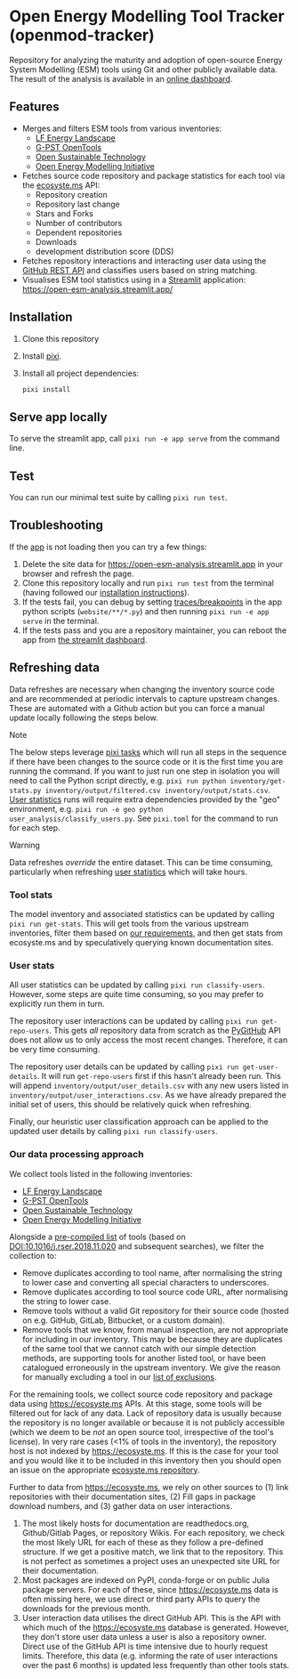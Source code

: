 
# Open Energy Modelling Tool Tracker (openmod-tracker)

Repository for analyzing the maturity and adoption of open-source Energy System Modelling (ESM) tools using Git and other publicly available data.
The result of the analysis is available in an [online dashboard](https://open-esm-analysis.streamlit.app/).

## Features

- Merges and filters ESM tools from various inventories:
  - [LF Energy Landscape](https://github.com/lf-energy/lfenergy-landscape)
  - [G-PST OpenTools](https://api.github.com/repos/G-PST/opentools)
  - [Open Sustainable Technology](https://github.com/protontypes/open-sustainable-technology)
  - [Open Energy Modelling Initiative](https://wiki.openmod-initiative.org/wiki/Open_Models)
- Fetches source code repository and package statistics for each tool via the [ecosyste.ms](https://ecosyste.ms) API:
  - Repository creation
  - Repository last change
  - Stars and Forks
  - Number of contributors
  - Dependent repositories
  - Downloads
  - development distribution score (DDS)
- Fetches repository interactions and interacting user data using the [GitHub REST API](https://docs.github.com/en/rest) and classifies users based on string matching.
- Visualises ESM tool statistics using in a [Streamlit](https://streamlit.io/) application: <https://open-esm-analysis.streamlit.app/>

## Installation

1. Clone this repository
1. Install [pixi](https://pixi.sh/latest/).
1. Install all project dependencies:

   ```sh
   pixi install
   ```

## Serve app locally

To serve the streamlit app, call `pixi run -e app serve` from the command line.

## Test

You can run our minimal test suite by calling `pixi run test`.

## Troubleshooting

If the [app](https://open-esm-analysis.streamlit.app/) is not loading then you can try a few things:

1. Delete the site data for <https://open-esm-analysis.streamlit.app> in your browser and refresh the page.
1. Clone this repository locally and run `pixi run test` from the terminal (having followed our [installation instructions](#installation)).
1. If the tests fail, you can debug by setting [traces/breakpoints](https://docs.python.org/3/library/pdb.html) in the app python scripts (`website/**/*.py`) and then running `pixi run -e app serve` in the terminal.
1. If the tests pass and you are a repository maintainer, you can reboot the app from [the streamlit dashboard](https://share.streamlit.io/).

## Refreshing data

Data refreshes are necessary when changing the inventory source code and are recommended at periodic intervals to capture upstream changes.
These are automated with a Github action but you can force a manual update locally following the steps below.

>[!NOTE]
>The below steps leverage [pixi tasks](https://pixi.sh/dev/workspace/advanced_tasks/) which will run all steps in the sequence if there have been changes to the source code or it is the first time you are running the command.
>If you want to just run one step in isolation you will need to call the Python script directly, e.g. `pixi run python inventory/get-stats.py inventory/output/filtered.csv inventory/output/stats.csv`.
>[User statistics](#user-stats) runs will require extra dependencies provided by the "geo" environment, e.g. `pixi run -e geo python user_analysis/classify_users.py`.
>See `pixi.toml` for the command to run for each step.

>[!WARNING]
>Data refreshes _override_ the entire dataset.
>This can be time consuming, particularly when refreshing [user statistics](#user-stats) which will take hours.

### Tool stats

The model inventory and associated statistics can be updated by calling `pixi run get-stats`.
This will get tools from the various upstream inventories, filter them based on [our requirements](#our-data-processing-approach), and then get stats from ecosyste.ms and by speculatively querying known documentation sites.

### User stats

All user statistics can be updated by calling `pixi run classify-users`.
However, some steps are quite time consuming, so you may prefer to explicitly run them in turn.

The repository user interactions can be updated by calling `pixi run get-repo-users`.
This gets _all_ repository data from scratch as the [PyGitHub](https://github.com/PyGithub/PyGithub) API does not allow us to only access the most recent changes.
Therefore, it can be very time consuming.

The repository user details can be updated by calling `pixi run get-user-details`.
It will run `get-repo-users` first if this hasn't already been run.
This will append `inventory/output/user_details.csv` with any new users listed in `inventory/output/user_interactions.csv`.
As we have already prepared the initial set of users, this should be relatively quick when refreshing.

Finally, our heuristic user classification approach can be applied to the updated user details by calling `pixi run classify-users`.

### Our data processing approach

We collect tools listed in the following inventories:

- [LF Energy Landscape](https://github.com/lf-energy/lfenergy-landscape)
- [G-PST OpenTools](https://api.github.com/repos/G-PST/opentools)
- [Open Sustainable Technology](https://github.com/protontypes/open-sustainable-technology)
- [Open Energy Modelling Initiative](https://wiki.openmod-initiative.org/wiki/Open_Models)

Alongside a [pre-compiled list](https://github.com/open-energy-transition/open-esm-analysis/blob/main/inventory/pre_compiled_esm_list.csv) of tools (based on [DOI:10.1016/j.rser.2018.11.020](https://doi.org/10.1016/j.rser.2018.11.020) and subsequent searches), we filter the collection to:

- Remove duplicates according to tool name, after normalising the string to lower case and converting all special characters to underscores.
- Remove duplicates according to tool source code URL, after normalising the string to lower case.
- Remove tools without a valid Git repository for their source code (hosted on e.g. GitHub, GitLab, Bitbucket, or a custom domain).
- Remove tools that we know, from manual inspection, are not appropriate for including in our inventory.
  This may be because they are duplicates of the same tool that we cannot catch with our simple detection methods, are supporting tools for another listed tool, or have been catalogued erroneously in the upstream inventory.
  We give the reason for manually excluding a tool in our [list of exclusions](https://github.com/open-energy-transition/open-esm-analysis/blob/main/inventory/exclusions.csv).

For the remaining tools, we collect source code repository and package data using <https://ecosyste.ms> APIs.
At this stage, some tools will be filtered out for lack of any data.
Lack of repository data is usually because the repository is no longer available or because it is not publicly accessible (which we deem to be _not_ an open source tool, irrespective of the tool's license).
In very rare cases (<1% of tools in the inventory), the repository host is not indexed by <https://ecosyste.ms>.
If this is the case for your tool and you would like it to be included in this inventory then you should open an issue on the appropriate [ecosyste.ms repository](https://github.com/ecosyste-ms).

Further to data from <https://ecosyste.ms>, we rely on other sources to (1) link repositories with their documentation sites, (2) Fill gaps in package download numbers, and (3) gather data on user interactions.

1. The most likely hosts for documentation are readthedocs.org, Github/Gitlab Pages, or repository Wikis.
   For each repository, we check the most likely URL for each of these as they follow a pre-defined structure.
   If we get a positive match, we link that to the repository.
   This is not perfect as sometimes a project uses an unexpected site URL for their documentation.
1. Most packages are indexed on PyPI, conda-forge or on public Julia package servers.
   For each of these, since <https://ecosyste.ms> data is often missing here, we use direct or third party APIs to query the downloads for the previous month.
1. User interaction data utilises the direct GitHub API.
   This is the API with which much of the <https://ecosyste.ms> database is generated.
   However, they don't store user data unless a user is also a repository owner.
   Direct use of the GitHub API is time intensive due to hourly request limits.
   Therefore, this data (e.g. informing the rate of user interactions over the past 6 months) is updated less frequently than other tools stats.
